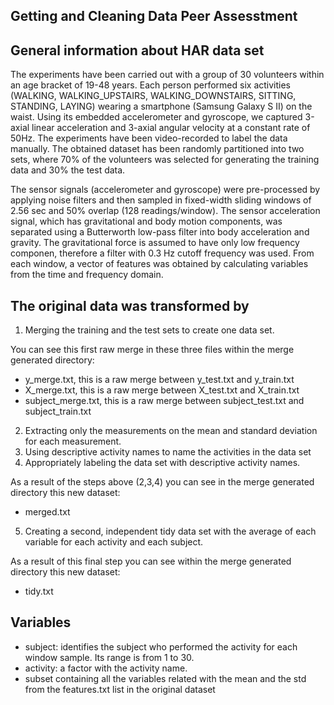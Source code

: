 ## Getting and Cleaning Data Peer Assesstment

## General information about HAR data set

The experiments have been carried out with a group of 30 volunteers within an age bracket of 19-48 years. Each person performed six activities (WALKING, WALKING_UPSTAIRS, WALKING_DOWNSTAIRS, SITTING, STANDING, LAYING) wearing a smartphone (Samsung Galaxy S II) on the waist. Using its embedded accelerometer and gyroscope, we captured 3-axial linear acceleration and 3-axial angular velocity at a constant rate of 50Hz. The experiments have been video-recorded to label the data manually. The obtained dataset has been randomly partitioned into two sets, where 70% of the volunteers was selected for generating the training data and 30% the test data.

The sensor signals (accelerometer and gyroscope) were pre-processed by applying noise filters and then sampled in fixed-width sliding windows of 2.56 sec and 50% overlap (128 readings/window). The sensor acceleration signal, which has gravitational and body motion components, was separated using a Butterworth low-pass filter into body acceleration and gravity. The gravitational force is assumed to have only low frequency componen, therefore a filter with 0.3 Hz cutoff frequency was used. From each window, a vector of features was obtained by calculating variables from the time and frequency domain.


## The original data was transformed by

1. Merging the training and the test sets to create one data set.

You can see this first raw merge in these three files within the merge generated directory:

- y_merge.txt, this is a raw merge between y_test.txt and y_train.txt
- X_merge.txt, this is a raw merge between X_test.txt and X_train.txt
- subject_merge.txt, this is a raw merge between subject_test.txt and subject_train.txt


2. Extracting only the measurements on the mean and standard deviation for each measurement. 
3. Using descriptive activity names to name the activities in the data set
4. Appropriately labeling the data set with descriptive activity names. 

As a result of the steps above (2,3,4) you can see in the merge generated directory this new dataset:

- merged.txt


5. Creating a second, independent tidy data set with the average of each variable for each activity and each subject. 

As a result of this final step you can see within the merge generated directory this new dataset:

- tidy.txt

## Variables

- subject: identifies the subject who performed the activity for each window sample. Its range is from 1 to 30. 
- activity: a factor with the activity name.
- subset containing all the variables related with the mean and the std from the features.txt list in the original dataset
